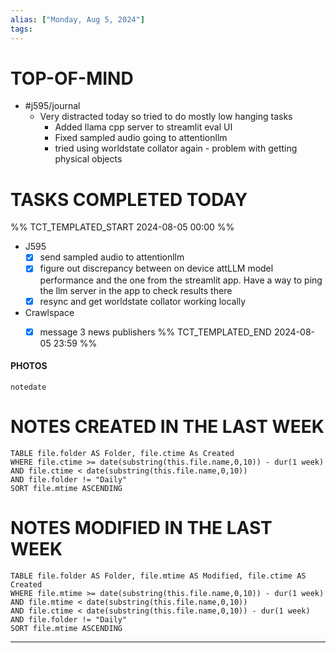 ```yaml
---
alias: ["Monday, Aug 5, 2024"]
tags: 
---
```



# TOP-OF-MIND
- #j595/journal 
	- Very distracted today so tried to do mostly low hanging tasks
		- Added llama cpp server to streamlit eval UI
		- Fixed sampled audio going to attentionllm
		- tried using worldstate collator again - problem with getting physical objects

# TASKS COMPLETED TODAY
%% TCT_TEMPLATED_START 2024-08-05 00:00 %%
* J595
    - [x] send sampled audio to attentionllm 
    - [x] figure out discrepancy between on device attLLM model performance and the one from the streamlit app. Have a way to ping the llm server in the app to check results there 
    - [x] resync and get worldstate collator working locally 
* Crawlspace
    - [x] message 3 news publishers 
%% TCT_TEMPLATED_END 2024-08-05 23:59 %%


#### PHOTOS
```photos
notedate
```

# NOTES CREATED IN THE LAST WEEK
``` dataview
TABLE file.folder AS Folder, file.ctime As Created
WHERE file.ctime >= date(substring(this.file.name,0,10)) - dur(1 week) 
AND file.ctime < date(substring(this.file.name,0,10)) 
AND file.folder != "Daily"
SORT file.mtime ASCENDING
```

# NOTES MODIFIED IN THE LAST WEEK
``` dataview
TABLE file.folder AS Folder, file.mtime AS Modified, file.ctime AS Created
WHERE file.mtime >= date(substring(this.file.name,0,10)) - dur(1 week)
AND file.mtime < date(substring(this.file.name,0,10))
AND file.ctime < date(substring(this.file.name,0,10)) - dur(1 week)
AND file.folder != "Daily"
SORT file.mtime ASCENDING
```
---
